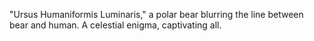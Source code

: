 "Ursus Humaniformis Luminaris," a polar bear blurring the line between bear and human. A celestial enigma, captivating all.
